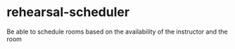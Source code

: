# rehearsal-scheduler

Be able to schedule rooms based on the availability of the instructor and the room
